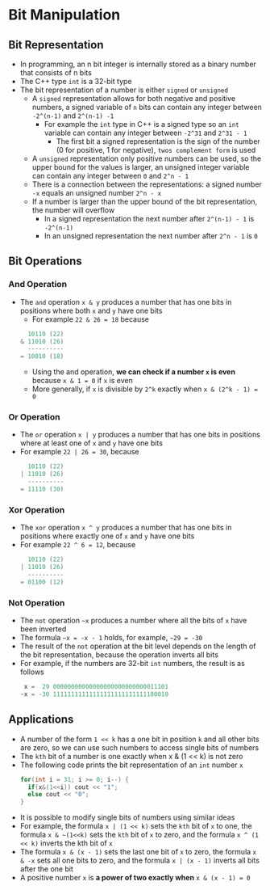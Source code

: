 # Bit Manipulation
## Bit Representation
- In programming, an n bit integer is internally stored as a binary number that consists of n bits
- The C++ type `int` is a 32-bit type
- The bit representation of a number is either `signed` or `unsigned`
  - A `signed` representation allows for both negative and positive numbers, a signed variable of `n` bits can contain any integer between `-2^(n-1)` and `2^(n-1) -1`
    - For example the `int` type in C++ is a signed type so an `int` variable can contain any integer between `-2^31` and `2^31 - 1`
      - The first bit a signed representation is the sign of the number (0 for positive, 1 for negative), `twos complement form` is used
  - A `unsigned` representation only positive numbers can be used, so the upper bound for the values is larger, an unsigned integer variable can contain any integer between `0` and `2^n - 1`
  - There is a connection between the representations: a signed number `-x` equals an unsigned number `2^n - x`
  - If a number is larger than the upper bound of the bit representation, the number will overflow
    - In a signed representation the next number after `2^(n-1) - 1` is `-2^(n-1)`
    - In an unsigned representation the next number after `2^n - 1` is `0`

## Bit Operations
### And Operation
- The `and` operation `x & y` produces a number that has one bits in positions where both `x` and `y` have one bits
  - For example `22 & 26 = 18` because
  ```c++
    10110 (22)
  & 11010 (26)
    ----------
  = 10010 (18) 
  ```
  - Using the and operation, **we can check if a number `x` is even** because `x & 1 = 0` if `x` is even
  - More generally, if `x` is divisible by `2^k` exactly when `x & (2^k - 1) = 0`
  
### Or Operation
- The `or` operation `x | y` produces a number that has one bits in positions where at least one of `x` and `y` have one bits
- For example `22 | 26 = 30`, because
  ```c++
    10110 (22)
  | 11010 (26)
    ----------
  = 11110 (30)
  ```
  
### Xor Operation
- The `xor` operation `x ^ y` produces a number that has one bits in positions where exactly one of `x` and `y` have one bits
- For example `22 ^ 6 = 12`, because
  ```c++
    10110 (22)
  | 11010 (26)
    ----------
  = 01100 (12)
  ```
  
### Not Operation
- The `not` operation `~x` produces a number where all the bits of `x` have been inverted
- The formula `~x = -x - 1` holds, for example, `~29 = -30`
- The result of the `not` operation at the bit level depends on the length of the bit representation, because the operation inverts all bits
- For example, if the numbers are 32-bit `int` numbers, the result is as follows
  ```c++
   x =  29 00000000000000000000000000011101
  ~x = -30 11111111111111111111111111100010
  ```
  
## Applications
- A number of the form `1 << k` has a one bit in position `k` and all other bits are zero, so we can use such numbers to access single bits of numbers
- The `kth` bit of a number is one exactly when x & (1 << k) is not zero
- The following code prints the bit representation of an `int` number `x`
  ```c++
  for(int i = 31; i >= 0; i--) {
    if(x&(1<<i)) cout << "1";
    else cout << "0";
  }
  ```
- It is possible to modify single bits of numbers using similar ideas
- For example, the formula `x | (1 << k)` sets the `kth` bit of `x` to one, the formula `x & ~(1<<k)` sets the `kth` bit of `x` to zero, and the formula `x ^ (1 << k)` inverts the kth bit of `x`
- The formula `x & (x - 1)` sets the last one bit of `x` to zero, the formula `x & -x` sets all one bits to zero, and the formula `x | (x - 1)` inverts all bits after the one bit
- A positive number `x` is **a power of two exactly when** `x & (x - 1) = 0`